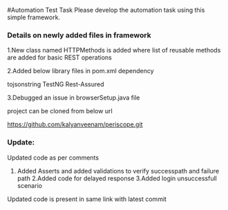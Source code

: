 #Automation Test Task
Please develop the automation task using this simple framework.


### Details on newly added files in framework

1.New class named HTTPMethods is added where list of reusable methods are added for basic REST operations


2.Added below library files in pom.xml dependency

 tojsonstring
 TestNG
 Rest-Assured
 
 3.Debugged an issue in browserSetup.java file
 
 
 
 
 
 project can be cloned from below url
 
 https://github.com/kalyanveenam/periscope.git 
 
### Update:
Updated code as per comments
1. Added Asserts and added validations to verify successpath and failure path
2.Added code for delayed response 
3.Added login unsuccessfull scenario 
 
 Updated code is present in same link with latest commit